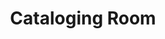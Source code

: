 ---
pid: '14'
_date: between 1934 and 2009
derivativo_link: https://derivativo-3.library.columbia.edu/iiif/2/ldpd:341286/
dlc_link: https://dlc.library.columbia.edu/catalog/cul:qv9s4mw70g
format: photographs
iiif_json: https://derivativo-3.library.columbia.edu/iiif/2/ldpd:341286/info.json
name: Ballou, Hubbard W.
native_jpg: https://derivativo-3.library.columbia.edu/iiif/2/ldpd:341286/full/!768,768/0/native.jpg
shelf_location: Box no. Box 138, Folder no. Folder 3 (Administration - Provost - Libraries,
  Butler Cataloging Department), Historical Photograph Collection
subjects: Academic libraries; Cataloging; New York (N.Y.); Butler Library
summary: Overhead view of the cataloging room.
title: Cataloging Room
permalink: /photos/14/
layout: photo-page
---
